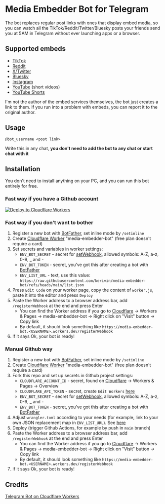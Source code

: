 # Media Embedder Bot for Telegram

The bot replaces regular post links with ones that display embed media, so you can watch all the TikTok/Reddit/Twitter/Bluesky posts your friends send you at 5AM in Telegram without ever launching apps or a browser.

## Supported embeds

- [TikTok](https://github.com/dylanpdx/vxtiktok)
- [Reddit](https://github.com/dylanpdx/vxReddit)
- [X/Twitter](https://fxtwitter.com/)
- [Bluesky](https://fxtwitter.com/)
- [Instagram](https://www.ddinstagram.com/)
- [YouTube](https://github.com/iGerman00/koutube) (short videos)
- [YouTube Shorts](https://github.com/iGerman00/koutube)

I'm not the author of the embed services themselves, the bot just creates a link to them. If you run into a problem with embeds, you can report it to the original author.

## Usage

`@bot_username <post link>`

Write this in any chat, **you don't need to add the bot to any chat or start chat with it**

## Installation

You don't need to install anything on your PC, and you can run this bot entirely for free.

### Fast way if you have a Github account

[![Deploy to Cloudflare Workers](https://deploy.workers.cloudflare.com/button)](https://deploy.workers.cloudflare.com/?url=https://github.com/kerivin/media-embedder-bot)

### Fast way if you don't want to bother

1. Register a new bot with [BotFather](https://t.me/BotFather), set inline mode by `/setinline`
1. Create [Cloudflare Worker](https://dash.cloudflare.com/sign-up/workers-and-pages) "media-embedder-bot" (free plan doesn't require a card)
1. Set secrets and variables in worker settings:
   - `ENV_BOT_SECRET` - secret for [setWebhook](https://core.telegram.org/bots/api#setwebhook), allowed symbols: A-Z, a-z, 0-9, _ and -
   - `ENV_BOT_TOKEN` - secret, you've got this after creating a bot with [BotFather](https://t.me/BotFather)
   - `ENV_LIST_URL` - text, use this value: `https://raw.githubusercontent.com/kerivin/media-embedder-bot/refs/heads/main/list.json`
1. Press `Edit Code` on your worker page, copy the content of `worker.js`, paste it into the editor and press `Deploy`
1. Paste the Worker address to a browser address bar, add `/registerWebhook` at the end and press Enter
   - You can find the Worker address if you go to [Cloudflare](https://dash.cloudflare.com/) -> Workers & Pages -> media-embedder-bot -> Right click on "Visit" button -> Copy link
   - By default, it should look something like `https://media-embedder-bot.<USERNAME>.workers.dev/registerWebhook`
1. If it says Ok, your bot is ready!

### Manual Github way

1. Register a new bot with [BotFather](https://t.me/BotFather), set inline mode by `/setinline`
1. Create [Cloudflare Worker](https://dash.cloudflare.com/sign-up/workers-and-pages) "media-embedder-bot" (free plan doesn't require a card)
1. Fork this repo and set up secrets in Github project settings:
   - `CLOUDFLARE_ACCOUNT_ID` - secret, found on [Cloudflare](https://dash.cloudflare.com/) -> Workers & Pages -> Overview
   - `CLOUDFLARE_API_TOKEN` - secret, create `Edit Workers` [here](https://dash.cloudflare.com/profile/api-tokens)
   - `ENV_BOT_SECRET` - secret for [setWebhook](https://core.telegram.org/bots/api#setwebhook), allowed symbols: A-Z, a-z, 0-9, _ and -
   - `ENV_BOT_TOKEN` - secret, you've got this after creating a bot with [BotFather](https://t.me/BotFather)
1. Adjust `wrangler.toml` according to your needs (for example, link to your own JSON replacement map in `ENV_LIST_URL`). See [here](https://developers.cloudflare.com/workers/wrangler/configuration/)
1. Deploy (trigger Github Actions, for example by push in `main` branch)
1. Paste the Worker address to a browser address bar, add `/registerWebhook` at the end and press Enter
   - You can find the Worker address if you go to [Cloudflare](https://dash.cloudflare.com/) -> Workers & Pages -> media-embedder-bot -> Right click on "Visit" button -> Copy link
   - By default, it should look something like `https://media-embedder-bot.<USERNAME>.workers.dev/registerWebhook`
1. If it says Ok, your bot is ready!

## Credits

[Telegram Bot on Cloudflare Workers](https://github.com/cvzi/telegram-bot-cloudflare)
